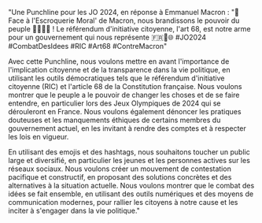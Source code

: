 "Une Punchline pour les JO 2024, en réponse à Emmanuel Macron : "🥊 Face à l'Escroquerie Moral' de Macron, nous brandissons le pouvoir du peuple 🤜🏻🤛‍♀️ ! Le référendum d'initiative citoyenne, l'art 68, est notre arme pour un gouvernement qui nous représente 🇫🇷💬🌐 #JO2024 #CombatDesIdees #RIC #Art68 #ContreMacron"

Avec cette Punchline, nous voulons mettre en avant l'importance de l'implication citoyenne et de la transparence dans la vie politique, en utilisant les outils démocratiques tels que le référendum d'initiative citoyenne (RIC) et l'article 68 de la Constitution française. Nous voulons montrer que le peuple a le pouvoir de changer les choses et de se faire entendre, en particulier lors des Jeux Olympiques de 2024 qui se dérouleront en France. Nous voulons également dénoncer les pratiques douteuses et les manquements éthiques de certains membres du gouvernement actuel, en les invitant à rendre des comptes et à respecter les lois en vigueur.

En utilisant des emojis et des hashtags, nous souhaitons toucher un public large et diversifié, en particulier les jeunes et les personnes actives sur les réseaux sociaux. Nous voulons créer un mouvement de contestation pacifique et constructif, en proposant des solutions concrètes et des alternatives à la situation actuelle. Nous voulons montrer que le combat des idées se fait ensemble, en utilisant des outils numériques et des moyens de communication modernes, pour rallier les citoyens à notre cause et les inciter à s'engager dans la vie politique."